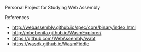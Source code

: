 Personal Project for Studying Web Assembly

References
- http://webassembly.github.io/spec/core/binary/index.html
- http://mbebenita.github.io/WasmExplorer/
- https://github.com/WebAssembly/wabt
- https://wasdk.github.io/WasmFiddle
